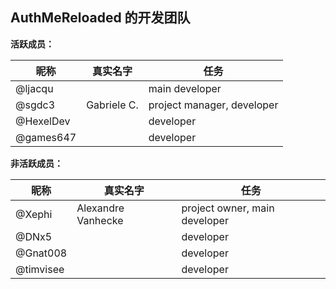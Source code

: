 ## AuthMeReloaded 的开发团队

**活跃成员：**

**昵称** | **真实名字** | **任务**
------------ | ------------ | --------------------------
@ljacqu      |              | main developer
@sgdc3       | Gabriele C.  | project manager, developer
@HexelDev    |              | developer
@games647    |              | developer

**非活跃成员：**

**昵称** | **真实名字** | **任务**
------------ | ------------ | --------------------------
@Xephi       | Alexandre Vanhecke | project owner, main developer
@DNx5        |              | developer
@Gnat008     |              | developer
@timvisee    |              | developer
